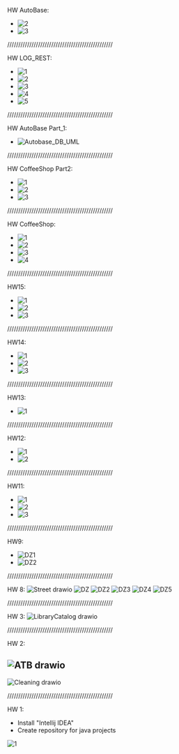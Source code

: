 HW AutoBase:
  - ![2](https://github.com/user-attachments/assets/003bac46-c934-49dc-97fd-142c04724157)
  - ![3](https://github.com/user-attachments/assets/835dd27d-1099-4e41-a8e7-7841d4dcd50c)

////////////////////////////////////////////////

HW LOG_REST:
  - ![1](https://github.com/user-attachments/assets/07d2eebe-0b8d-45cf-b852-b65a8b624476)
  - ![2](https://github.com/user-attachments/assets/e6e02ad7-aad7-4ffb-bedf-5237e828ba0c)
  - ![3](https://github.com/user-attachments/assets/7191b0a6-4939-42a6-9057-95e7e9a971d7)
  - ![4](https://github.com/user-attachments/assets/eed122e7-b355-428b-9f7c-a831704499fb)
  - ![5](https://github.com/user-attachments/assets/12a7c6ac-503f-470a-862d-3c18802971ec)

////////////////////////////////////////////////

HW AutoBase Part_1:
  - ![Autobase_DB_UML](https://github.com/user-attachments/assets/56b17b3e-7e20-498c-81e7-11657b9f0ab1)

////////////////////////////////////////////////

HW CoffeeShop Part2:
  - ![1](https://github.com/user-attachments/assets/4dd225c6-6a8f-48aa-886f-684143a4da9c)
  - ![2](https://github.com/user-attachments/assets/a82bb25f-f57e-4eb1-972e-d6237740f4e0)
  - ![3](https://github.com/user-attachments/assets/06bf5c51-ea1c-48da-82a3-b0e025584be9)

////////////////////////////////////////////////

HW CoffeeShop:
  - ![1](https://github.com/user-attachments/assets/af348ae5-290b-46fb-afea-a74d396a8a65)
  - ![2](https://github.com/user-attachments/assets/8d1596ad-d2a2-4bb1-af4f-738caf052f2f)
  - ![3](https://github.com/user-attachments/assets/b2893a18-7652-4b57-8fa0-362e9da2efa0)
  - ![4](https://github.com/user-attachments/assets/af0fece9-9c18-4239-bb5b-bc0705dc0505)

////////////////////////////////////////////////

HW15:
  - ![1](https://github.com/user-attachments/assets/4dead391-541f-43c0-ad43-a7d3269c07f2)
  - ![2](https://github.com/user-attachments/assets/7f3c28aa-9467-4c01-a10d-4f3c55f066b7)
  - ![3](https://github.com/user-attachments/assets/df220f82-4441-4e4e-bd34-ceebb92f6f81)

////////////////////////////////////////////////

HW14:
  - ![1](https://github.com/user-attachments/assets/7502d837-a21c-4bfe-a768-60b1112b1bd2)
  - ![2](https://github.com/user-attachments/assets/5e4d534e-cd69-4dd5-8d40-c26cd1a1e08c)
  - ![3](https://github.com/user-attachments/assets/0552d891-fc33-4a9d-89ee-073a0a08e840)

////////////////////////////////////////////////

HW13:
  - ![1](https://github.com/user-attachments/assets/104e3a27-f19d-4329-ae9e-983671ae29f4)

////////////////////////////////////////////////

HW12:
  - ![1](https://github.com/user-attachments/assets/375c758d-3283-4b76-b3c3-bbd40c634809)
  - ![2](https://github.com/user-attachments/assets/3410fca4-415b-429a-b355-4c0d7e9a39e5)

////////////////////////////////////////////////

HW11:
  - ![1](https://github.com/user-attachments/assets/83477264-6929-453f-ad3b-ca9a50d1ae86)
  - ![2](https://github.com/user-attachments/assets/921dc45b-b770-40eb-bf09-72cde4980903)
  - ![3](https://github.com/user-attachments/assets/0e7f624e-94c6-40e7-b5d7-72d61b014b1c)

////////////////////////////////////////////////

HW9:
  - ![DZ1](https://github.com/user-attachments/assets/94787795-1a87-4dfa-9f2d-3dd461e59c01)
  - ![DZ2](https://github.com/user-attachments/assets/134eccb6-1be2-4534-90d2-a7e61e5327d5)

////////////////////////////////////////////////

HW 8:
![Street drawio](https://github.com/user-attachments/assets/73c76460-d961-4993-897c-06c044eb35e5)
![DZ](https://github.com/user-attachments/assets/f5c23b81-08c7-4e6a-aeff-98d4b536c6e0)
![DZ2](https://github.com/user-attachments/assets/1c424831-4d4d-433d-988d-7c1768721026)
![DZ3](https://github.com/user-attachments/assets/9e4d892d-f5ab-4c56-a274-c8785d040fed)
![DZ4](https://github.com/user-attachments/assets/f82655b7-6430-4101-bd6a-e62f77b80116)
![DZ5](https://github.com/user-attachments/assets/0a0361a2-c6f3-4def-8a9c-78e18d36cc85)

////////////////////////////////////////////////

HW 3:
![LibraryCatalog drawio](https://github.com/user-attachments/assets/19159154-a1a6-4377-838f-dd621ae89bc1)

////////////////////////////////////////////////

HW 2:

![ATB drawio](https://github.com/user-attachments/assets/d66bf462-0036-42f5-a546-759dc23e085d)
------------------------------------------------
![Cleaning drawio](https://github.com/user-attachments/assets/52ce4dd9-aee2-4728-9689-2eb87170ab35)

////////////////////////////////////////////////

HW 1:
  - Install "Intellij IDEA"
  - Create repository for java projects

![1](https://github.com/user-attachments/assets/d9cb2724-4ff3-431e-896f-e9163a2dfebf)
